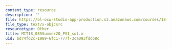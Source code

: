 ```yaml
---
content_type: resource
description: ''
file: https://ol-ocw-studio-app-production.s3.amazonaws.com/courses/18-085-computational-science-and-engineering-i-summer-2020/bd74fd2c19896fc1777f3ca093fddb8c_MIT18_085Summer20_PS1_sol.m
file_type: text/x-objcsrc
resourcetype: Other
title: MIT18_085Summer20_PS1_sol.m
uid: bd74fd2c-1989-6fc1-777f-3ca093fddb8c
---
```

